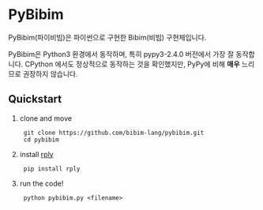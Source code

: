 # PyBibim
PyBibim(파이비빔)은 파이썬으로 구현한 Bibim(비빔) 구현체입니다.

PyBibim은 Python3 환경에서 동작하며, 특히 pypy3-2.4.0 버전에서 가장 잘 동작합니다.
CPython 에서도 정상적으로 동작하는 것을 확인했지만, PyPy에 비해 **매우** 느리므로 권장하지 않습니다.

## Quickstart

1. clone and move

        git clone https://github.com/bibim-lang/pybibim.git
        cd pybibim

2. install [rply](https://github.com/alex/rply)

        pip install rply

3. run the code!

        python pybibim.py <filename>
